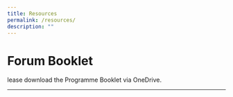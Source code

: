 ```yaml
---
title: Resources
permalink: /resources/
description: ""
---
```

# Forum Booklet
lease download the Programme Booklet via OneDrive. 

****